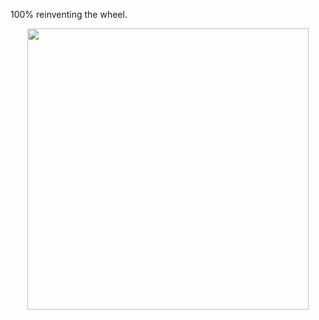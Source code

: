 100% reinventing the wheel. 

<p align="center">
  <img src="https://media.giphy.com/media/XdkifYHWcFwPK/giphy.gif" width="450px" />
</p>
